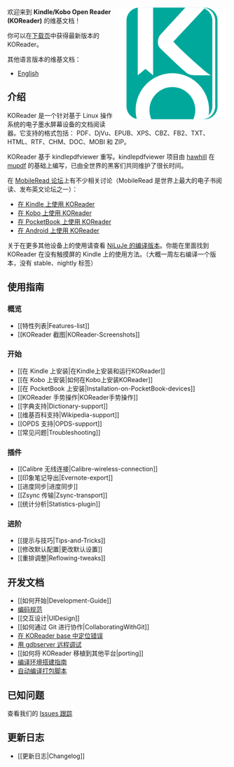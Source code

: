 <img align="right" src="https://github.com/koreader/koreader/raw/master/resources/koreader.png" height="256" width="256" />
欢迎来到 <strong>Kindle/Kobo Open Reader (KOReader)</strong> 的维基文档！

你可以在[下载页](https://github.com/koreader/koreader/releases)中获得最新版本的 KOReader。

其他语言版本的维基文档：

* [English](https://github.com/koreader/koreader/wiki)

## 介绍 ##

KOReader 是一个针对基于 Linux 操作系统的电子墨水屏幕设备的文档阅读器。它支持的格式包括：
PDF、DjVu、EPUB、XPS、CBZ、FB2、TXT、HTML、RTF、CHM、DOC、MOBI 和 ZIP。

KOReader 基于 kindlepdfviewer 重写。kindlepdfviewer 项目由 [hawhill](http://www.mobileread.com/forums/member.php?u=86292) 在 [mupdf](http://www.mupdf.com/) 的基础上编写，已由全世界的黑客们共同维护了很长时间。

在 [MobileRead 论坛](http://www.mobileread.com/)上有不少相关讨论（MobileRead 是世界上最大的电子书阅读、发布英文论坛之一）：

* [在 Kindle 上使用 KOReader](http://www.mobileread.com/forums/showthread.php?t=209276)
* [在 Kobo 上使用 KOReader](http://www.mobileread.com/forums/showthread.php?t=216960)
* [在 PocketBook 上使用 KOReader](http://www.mobileread.com/forums/showthread.php?t=254659)
* [在 Android 上使用 KOReader](http://www.mobileread.com/forums/showthread.php?t=240617)

关于在更多其他设备上的使用请查看 [NiLuJe 的编译版本](http://www.mobileread.com/forums/showpost.php?p=2658945&postcount=2)。你能在里面找到 KOReader 在没有触摸屏的 Kindle 上的使用方法。（大概一周左右编译一个版本，没有 stable、nightly 标签）

## 使用指南 ##

### 概览 ###

* [[特性列表|Features-list]]
* [[KOReader 截图|KOReader-Screenshots]]

### 开始 ###

* [[在 Kindle 上安装|在Kindle上安装和运行KOReader]]
* [[在 Kobo 上安装|如何在Kobo上安装KOReader]]
* [[在 PocketBook 上安装|Installation-on-PocketBook-devices]]
* [[KOReader 手势操作|KOReader手势操作]]
* [[字典支持|Dictionary-support]]
* [[维基百科支持|Wikipedia-support]]
* [[OPDS 支持|OPDS-support]]
* [[常见问题|Troubleshooting]]

### 插件 ###

* [[Calibre 无线连接|Calibre-wireless-connection]]
* [[印象笔记导出|Evernote-export]]
* [[进度同步|进度同步]]
* [[Zsync 传输|Zsync-transport]]
* [[统计分析|Statistics-plugin]]

### 进阶 ###

* [[提示与技巧|Tips-and-Tricks]]
* [[修改默认配置|更改默认设置]]
* [[重排调整|Reflowing-tweaks]]

## 开发文档 ##

* [[如何开始|Development-Guide]]
* [编码规范](https://github.com/koreader/koreader-base/wiki/Coding-style)
* [[交互设计|UIDesign]]
* [[如何通过 Git 进行协作|CollaboratingWithGit]]
* [在 KOReader base 中定位错误](https://github.com/koreader/koreader-base/wiki/Bug-hunting-in-koreader-base)
* [用 gdbserver 远程调试](https://github.com/koreader/koreader-base/wiki/Remote-debugging-with-gdbserver)
* [[如何将 KOReader 移植到其他平台|porting]]
* [编译环境搭建指南]
* [自动编译打包脚本]

[编译环境搭建指南]:http://www.mobileread.com/forums/showpost.php?p=2227307&postcount=658
[自动编译打包脚本]:https://github.com/koreader/koreader-misc/tree/master/koreader-nightlybuild

## 已知问题 ##

查看我们的 [Issues 跟踪](https://github.com/koreader/koreader/releases)

## 更新日志 ##

* [[更新日志|Changelog]]
